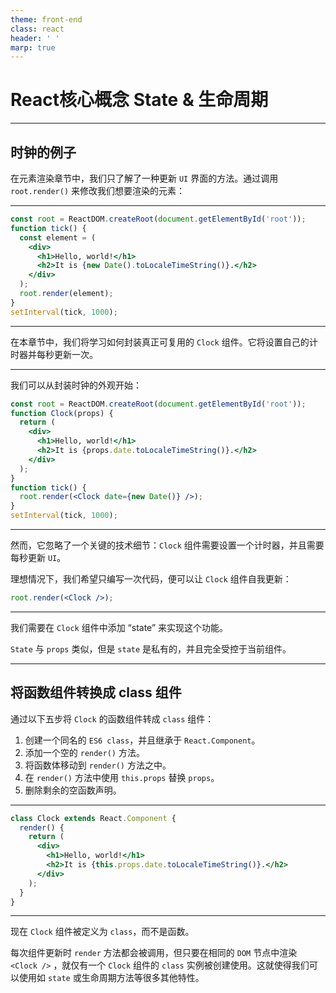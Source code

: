 ```yaml
---
theme: front-end
class: react
header: ' '
marp: true
---
```


# **React核心概念** State & 生命周期

---

## 时钟的例子

在元素渲染章节中，我们只了解了一种更新 `UI` 界面的方法。通过调用 `root.render()` 来修改我们想要渲染的元素：

---

```jsx
const root = ReactDOM.createRoot(document.getElementById('root'));  
function tick() {
  const element = (
    <div>
      <h1>Hello, world!</h1>
      <h2>It is {new Date().toLocaleTimeString()}.</h2>
    </div>
  );
  root.render(element);
}
setInterval(tick, 1000);
```

---

在本章节中，我们将学习如何封装真正可复用的 `Clock` 组件。它将设置自己的计时器并每秒更新一次。

---

我们可以从封装时钟的外观开始：

```jsx
const root = ReactDOM.createRoot(document.getElementById('root'));
function Clock(props) {
  return (
    <div>
      <h1>Hello, world!</h1>
      <h2>It is {props.date.toLocaleTimeString()}.</h2>
    </div>
  );
}
function tick() {
  root.render(<Clock date={new Date()} />);
}
setInterval(tick, 1000);
```

---

然而，它忽略了一个关键的技术细节：`Clock` 组件需要设置一个计时器，并且需要每秒更新 `UI`。

理想情况下，我们希望只编写一次代码，便可以让 `Clock` 组件自我更新：

```jsx
root.render(<Clock />);
```

---

我们需要在 `Clock` 组件中添加 “state” 来实现这个功能。

`State` 与 `props` 类似，但是 `state` 是私有的，并且完全受控于当前组件。

---

## 将函数组件转换成 class 组件

通过以下五步将 `Clock` 的函数组件转成 `class` 组件：

1. 创建一个同名的 `ES6 class`，并且继承于 `React.Component`。
2. 添加一个空的 `render()` 方法。
3. 将函数体移动到 `render()` 方法之中。
4. 在 `render()` 方法中使用 `this.props` 替换 `props`。
5. 删除剩余的空函数声明。

---

```jsx
class Clock extends React.Component {
  render() {
    return (
      <div>
        <h1>Hello, world!</h1>
        <h2>It is {this.props.date.toLocaleTimeString()}.</h2>
      </div>
    );
  }
}
```

---

现在 `Clock` 组件被定义为 `class`，而不是函数。

每次组件更新时 `render` 方法都会被调用，但只要在相同的 `DOM` 节点中渲染 `<Clock />` ，就仅有一个 `Clock` 组件的 `class` 实例被创建使用。这就使得我们可以使用如 `state` 或生命周期方法等很多其他特性。
